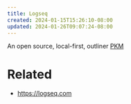 ```yaml
---
title: Logseq
created: 2024-01-15T15:26:10-08:00
updated: 2024-01-26T09:07:24-08:00
---
```


An open source, local-first, outliner [PKM](PKM.md)

# Related

* https://logseq.com
